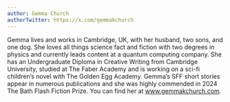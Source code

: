 ```yaml
---
author: Gemma Church
authorTwitter: https://x.com/gemmakchurch
---
```

Gemma lives and works in Cambridge, UK, with her husband, two sons, and one dog. She loves all things science fact and fiction with two degrees in physics and currently leads content at a quantum computing company. She has an Undergraduate Diploma in Creative Writing from Cambridge University, studied at The Faber Academy and is working on a sci-fi children’s novel with The Golden Egg Academy. Gemma’s SFF short stories appear in numerous publications and she was highly commended in 2024 The Bath Flash Fiction Prize. You can find her at www.gemmakchurch.com.
